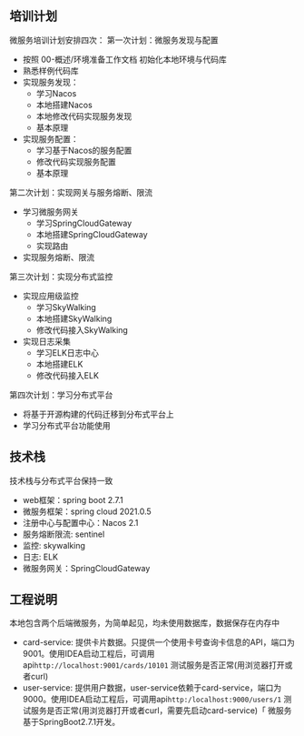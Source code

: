## 培训计划
微服务培训计划安排四次：
第一次计划：微服务发现与配置
- 按照 00-概述/环境准备工作文档 初始化本地环境与代码库
- 熟悉样例代码库
- 实现服务发现：
  - 学习Nacos
  - 本地搭建Nacos
  - 本地修改代码实现服务发现
  - 基本原理
- 实现服务配置：
  - 学习基于Nacos的服务配置
  - 修改代码实现服务配置
  - 基本原理

第二次计划：实现网关与服务熔断、限流
- 学习微服务网关
  - 学习SpringCloudGateway
  - 本地搭建SpringCloudGateway
  - 实现路由
- 实现服务熔断、限流

第三次计划：实现分布式监控
- 实现应用级监控
    - 学习SkyWalking
    - 本地搭建SkyWalking
    - 修改代码接入SkyWalking
- 实现日志采集
    - 学习ELK日志中心
    - 本地搭建ELK
    - 修改代码接入ELK

第四次计划：学习分布式平台
- 将基于开源构建的代码迁移到分布式平台上
- 学习分布式平台功能使用

## 技术栈
技术栈与分布式平台保持一致
- web框架：spring boot 2.7.1
- 微服务框架：spring cloud 2021.0.5
- 注册中心与配置中心：Nacos 2.1
- 服务熔断限流: sentinel
- 监控: skywalking
- 日志: ELK
- 微服务网关：SpringCloudGateway

## 工程说明
本地包含两个后端微服务，为简单起见，均未使用数据库，数据保存在内存中
- card-service: 提供卡片数据。只提供一个使用卡号查询卡信息的API，端口为9001。使用IDEA启动工程后，可调用api`http://localhost:9001/cards/10101` 测试服务是否正常(用浏览器打开或者curl)
- user-service: 提供用户数据，user-service依赖于card-service，端口为9000。使用IDEA启动工程后，可调用api`http:/localhost:9000/users/1` 测试服务是否正常(用浏览器打开或者curl，需要先启动card-service)「
  微服务基于SpringBoot2.7.1开发。
